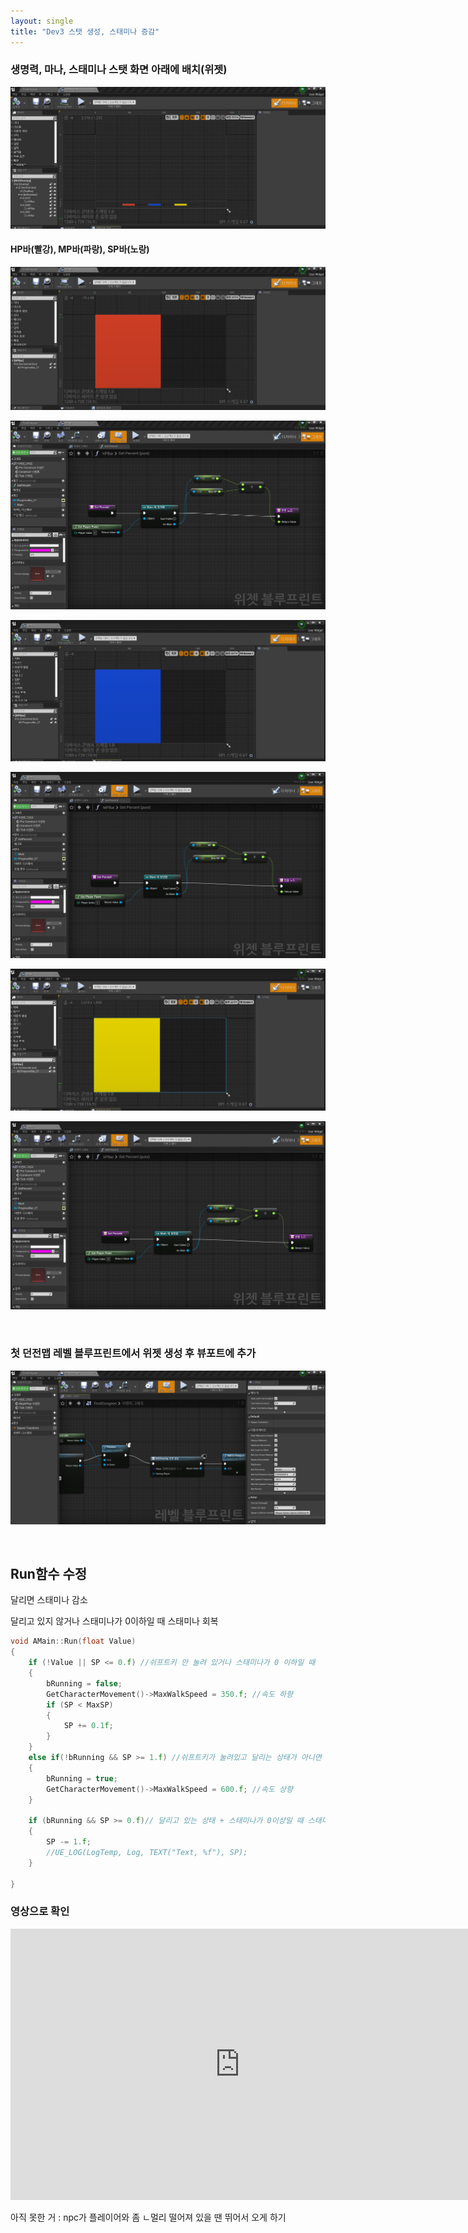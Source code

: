 ```yaml
---
layout: single
title: "Dev3 스탯 생성, 스태미나 증감"
---
```


  

### 생명력, 마나, 스태미나 스탯 화면 아래에 배치(위젯)



![이미지](/img/Dev2-10.PNG)



#### HP바(빨강), MP바(파랑), SP바(노랑)

![이미지](/img/Dev2-11.PNG)

![이미지](/img/Dev2-12.PNG)

![이미지](/img/Dev2-13.PNG)

![이미지](/img/Dev2-14.PNG)

![이미지](/img/Dev2-15.PNG)

![이미지](/img/Dev2-16.PNG)



  

​    

  





### 첫 던전맵 레벨 블루프린트에서 위젯 생성 후 뷰포트에 추가

![이미지](/img/Dev2-17.PNG)

  

  

​    

  

   



## Run함수 수정

달리면 스태미나 감소

달리고 있지 않거나 스태미나가 0이하일 때 스태미나 회복



```c++
void AMain::Run(float Value)
{
	if (!Value || SP <= 0.f) //쉬프트키 안 눌려 있거나 스태미나가 0 이하일 때
	{
		bRunning = false;
		GetCharacterMovement()->MaxWalkSpeed = 350.f; //속도 하향
		if (SP < MaxSP)
		{
			SP += 0.1f;
		}
	}
	else if(!bRunning && SP >= 1.f) //쉬프트키가 눌려있고 달리는 상태가 아니면
	{
		bRunning = true;
		GetCharacterMovement()->MaxWalkSpeed = 600.f; //속도 상향		
	}
	
	if (bRunning && SP >= 0.f)// 달리고 있는 상태 + 스태미나가 0이상일 때 스태미나 감소
	{
		SP -= 1.f;
		//UE_LOG(LogTemp, Log, TEXT("Text, %f"), SP);
	}
	
}
```



  

  

  





### 영상으로 확인



<iframe width="733" height="434" src="https://www.youtube.com/embed/M5X7IOwxUT8" title="YouTube video player" frameborder="0" allow="accelerometer; autoplay; clipboard-write; encrypted-media; gyroscope; picture-in-picture" allowfullscreen></iframe>

  

  



아직 못한 거 : npc가 플레이어와 좀 ㄴ멀리 떨어져 있을 땐 뛰어서 오게 하기

